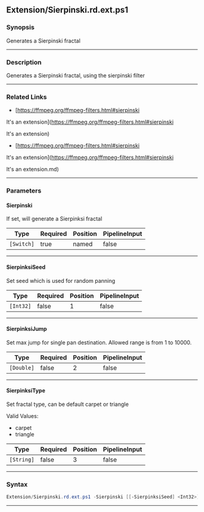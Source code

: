 
Extension/Sierpinski.rd.ext.ps1
-------------------------------
### Synopsis
Generates a Sierpinski fractal

---
### Description

Generates a Sierpinski fractal, using the sierpinski filter

---
### Related Links
* [https://ffmpeg.org/ffmpeg-filters.html#sierpinski

It's an extension](https://ffmpeg.org/ffmpeg-filters.html#sierpinski

It's an extension)



* [https://ffmpeg.org/ffmpeg-filters.html#sierpinski

It's an extension](https://ffmpeg.org/ffmpeg-filters.html#sierpinski

It's an extension.md)



---
### Parameters
#### **Sierpinski**

If set, will generate a Sierpinksi fractal






|Type      |Required|Position|PipelineInput|
|----------|--------|--------|-------------|
|`[Switch]`|true    |named   |false        |



---
#### **SierpinksiSeed**

Set seed which is used for random panning






|Type     |Required|Position|PipelineInput|
|---------|--------|--------|-------------|
|`[Int32]`|false   |1       |false        |



---
#### **SierpinksiJump**

Set max jump for single pan destination. Allowed range is from 1 to 10000.






|Type      |Required|Position|PipelineInput|
|----------|--------|--------|-------------|
|`[Double]`|false   |2       |false        |



---
#### **SierpinksiType**

Set fractal type, can be default carpet or triangle



Valid Values:

* carpet
* triangle






|Type      |Required|Position|PipelineInput|
|----------|--------|--------|-------------|
|`[String]`|false   |3       |false        |



---
### Syntax
```PowerShell
Extension/Sierpinski.rd.ext.ps1 -Sierpinski [[-SierpinksiSeed] <Int32>] [[-SierpinksiJump] <Double>] [[-SierpinksiType] <String>] [<CommonParameters>]
```
---





